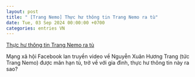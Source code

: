 ```yaml
---
layout: post
title: " [Trang Nemo] Thực hư thông tin Trang Nemo ra tù"
date: Tue, 03 Sep 2024 00:00:00 +0700
categories: entries VN
---
```

[Thực hư thông tin Trang Nemo ra tù](https://congthuong.vn/thuc-hu-thong-tin-trang-nemo-ra-tu-343030.html)

Mạng xã hội Facebook lan truyền video về Nguyễn Xuân Hương Trang (tức Trang Nemo) được mãn hạn tù, trở về với gia đình, thực hư thông tin này ra sao?

